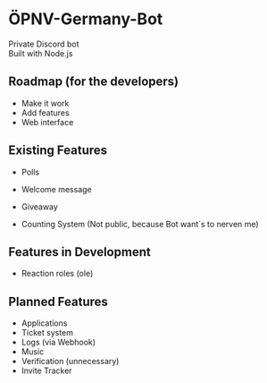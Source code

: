 # ÖPNV-Germany-Bot
Private Discord bot  
Built with Node.js

## Roadmap (for the developers)
- Make it work
- Add features
- Web interface

## Existing Features
- Polls
- Welcome message
- Giveaway
  
- Counting System (Not public, because Bot want´s to nerven me)

## Features in Development
- Reaction roles (ole)

## Planned Features
- Applications
- Ticket system
- Logs (via Webhook)
- Music
- Verification (unnecessary)
- Invite Tracker
